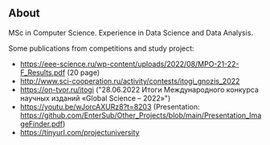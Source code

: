 ## About
MSc in Computer Science. Experience in Data Science and Data Analysis.


Some publications from competitions and study project:
- https://eee-science.ru/wp-content/uploads/2022/08/MPO-21-22-F_Results.pdf (20 page)
- http://www.sci-cooperation.ru/activity/contests/itogi_gnozis_2022
- https://on-tvor.ru/itogi ("28.06.2022 Итоги Международного конкурса научных изданий «Global Science – 2022»")
- https://youtu.be/wJorcAXURz8?t=8203 (Presentation: https://github.com/EnterSub/Other_Projects/blob/main/Presentation_ImageFinder.pdf)
- https://tinyurl.com/projectuniversity
